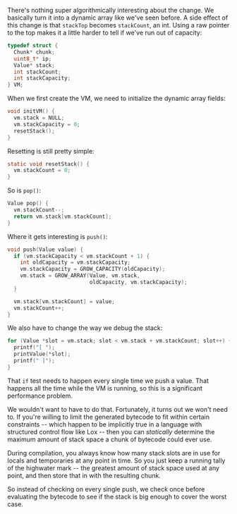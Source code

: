 There's nothing super algorithmically interesting about the change. We basically
turn it into a dynamic array like we've seen before. A side effect of this
change is that `stackTop` becomes `stackCount`, an int. Using a raw pointer to
the top makes it a little harder to tell if we've run out of capacity:

```c
typedef struct {
  Chunk* chunk;
  uint8_t* ip;
  Value* stack;
  int stackCount;
  int stackCapacity;
} VM;
```

When we first create the VM, we need to initialize the dynamic array fields:

```c
void initVM() {
  vm.stack = NULL;
  vm.stackCapacity = 0;
  resetStack();
}
```

Resetting is still pretty simple:

```c
static void resetStack() {
  vm.stackCount = 0;
}
```

So is `pop()`:

```c
Value pop() {
  vm.stackCount--;
  return vm.stack[vm.stackCount];
}
```

Where it gets interesting is `push()`:

```c
void push(Value value) {
  if (vm.stackCapacity < vm.stackCount + 1) {
    int oldCapacity = vm.stackCapacity;
    vm.stackCapacity = GROW_CAPACITY(oldCapacity);
    vm.stack = GROW_ARRAY(Value, vm.stack, 
                          oldCapacity, vm.stackCapacity);
  }

  vm.stack[vm.stackCount] = value;
  vm.stackCount++;
}
```
We also have to change the way we debug the stack:
```c
for (Value *slot = vm.stack; slot < vm.stack + vm.stackCount; slot++) {
  printf("[ ");
  printValue(*slot);
  printf(" ]");
}
```

That `if` test needs to happen every single time we push a value. That happens
all the time while the VM is running, so this is a significant performance
problem.

We wouldn't want to have to do that. Fortunately, it turns out we won't need
to. If you're willing to limit the generated bytecode to fit within certain
constraints -- which happen to be implicitly true in a language with structured
control flow like Lox -- then you can *statically* determine the maximum amount
of stack space a chunk of bytecode could ever use.

During compilation, you always know how many stack slots are in use for locals
and temporaries at any point in time. So you just keep a running tally of the
highwater mark -- the greatest amount of stack space used at any point, and then
store that in with the resulting chunk.

So instead of checking on every single push, we check once before evaluating
the bytecode to see if the stack is big enough to cover the worst case.
